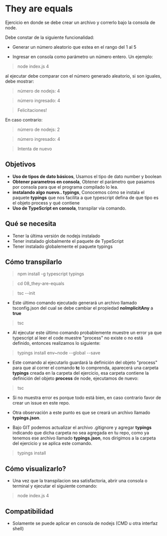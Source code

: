 # They are equals

Ejercicio en donde se debe crear un archivo y correrlo bajo la consola de node.

Debe constar de la siguiente funcionalidad:

- Generar un número aleatorio que estea en el rango del 1 al 5

- Ingresar en consola como parámetro un número entero. Un ejemplo:

> node index.js 4

al ejecutar debe comparar con el número generado aleatorio, si son iguales, debe mostrar:

> número de nodejs: 4

> número ingresado: 4

> Felicitaciones!

En caso contrario:

> número de nodejs: 2

> número ingresado: 4

> Intenta de nuevo

## Objetivos

- **Uso de tipos de dato básicos**, Usamos el tipo de dato number y boolean
- **Obtener parametros en consola**, Obtener el parámetro que pasamos por consola para que el programa compilado lo lea.
- **instalando algo nuevo.. typings**, Conocemos cómo se instala el paquete **typings** que nos facilita a que typescript defina de que tipo es el objeto process y qué contiene
- **Uso de TypeScript en consola**, transpilar vía comando.

## Qué se necesita

- Tener la última versión de nodejs instalado
- Tener instalado globalmente el paquete de TypeScript
- Tener instalado globalemente el paquete typings

## Cómo transpilarlo

> npm install -g typescript typings

> cd 08_they-are-equals

> tsc --init

- Este último comando ejecutado generará un archivo llamado tsconfig.json del cual se debe cambiar el propiedad **noImplicitAny** a **true**

> tsc

- Al ejecutar este último comando probablemente muestre un error ya que typescript al leer el code muestre "process" no existe o no está definido, entonces realizamos lo siguiente:

> typings install env~node --global --save

- Este comando al ejecutarlo guardará la definición del objeto "process" para que al correr el comando **tc** lo comprenda, aparecerá una carpeta **typings** creada en la carpeta del ejercicio, esa carpeta contiene la definición del objeto **process** de node, ejecutamos de nuevo:

> tsc

- Si no muestra error es porque todo está bien, en caso contrario favor de crear un issue en este repo.

- Otra observación a este punto es que se creará un archivo llamado **typings.json**.

- Bajo GIT podemos actualizar el archivo .gitignore y agregar **typings** indicando que dicha carpeta no sea agregada en tu repo, como ya tenemos ese archivo llamado **typings.json**, nos dirigimos a la carpeta del ejercicio y se aplica este comando.

> typings install

## Cómo visualizarlo?

- Una vez que la transpilacion sea satisfactoria, abrir una consola o terminal y ejecutar el siguiente comando:

> node index.js 4

## Compatibilidad

- Solamente se puede aplicar en consola de nodejs (CMD u otra interfaz shell)
